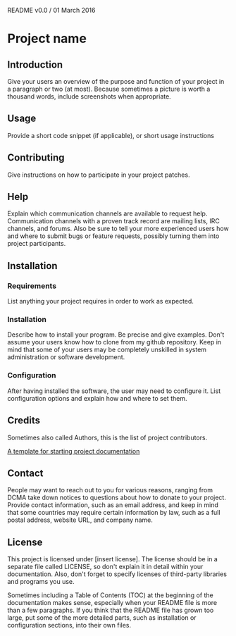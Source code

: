 README v0.0 / 01 March 2016

# Project name

## Introduction

Give your users an overview of the purpose and function of your project in a paragraph or two (at most). Because sometimes a picture is worth a thousand words, include screenshots when appropriate.

## Usage

Provide a short code snippet (if applicable), or short usage instructions

## Contributing

Give instructions on how to participate in your project patches.

## Help

Explain which communication channels are available to request help. Communication channels with a proven track record are mailing lists, IRC channels, and forums. Also be sure to tell your more experienced users how and where to submit bugs or feature requests, possibly turning them into project participants.

## Installation

### Requirements

List anything your project requires in order to work as expected.

### Installation

Describe how to install your program. Be precise and give examples. Don't assume your users know how to clone from my github repository. Keep in mind that some of your users may be completely unskilled in system administration or software development.

### Configuration

After having installed the software, the user may need to configure it. List configuration options and explain how and where to set them.

## Credits

Sometimes also called Authors, this is the list of project contributors.

[A template for starting project documentation](https://opensource.com/business/15/6/template-starting-project-documentation)

## Contact

People may want to reach out to you for various reasons, ranging from DCMA take down notices to questions about how to donate to your project. Provide contact information, such as an email address, and keep in mind that some countries may require certain information by law, such as a full postal address, website URL, and company name.

## License

This project is licensed under [insert license]. The license should be in a separate file called LICENSE, so don't explain it in detail within your documentation. Also, don't forget to specify licenses of third-party libraries and programs you use.

Sometimes including a Table of Contents (TOC) at the beginning of the documentation makes sense, especially when your README file is more than a few paragraphs. If you think that the README file has grown too large, put some of the more detailed parts, such as installation or configuration sections, into their own files.
